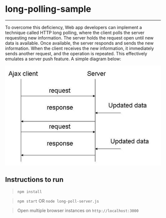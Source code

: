 # long-polling-sample
---

To overcome this deficiency, Web app developers can implement a technique
called HTTP long polling, where the client polls the server requesting new information.
The server holds the request open until new data is available. Once available,
the server responds and sends the new information. When the client receives
the new information, it immediately sends another request, and the operation is repeated.
This effectively emulates a server push feature. A simple diagram below:

![Long polling](long-poll.jpg)

## Instructions to run

> `npm install`

> `npm start` OR `node long-poll-server.js`

> Open multiple browser instances on `http://localhost:3000`